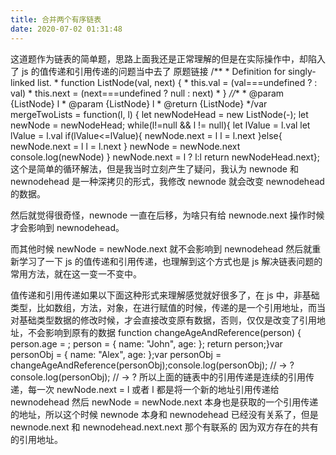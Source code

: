 ```yaml
---
title: 合并两个有序链表
date: 2020-07-02 01:31:48
---
```


这道题作为链表的简单题，思路上面我还是正常理解的但是在实际操作中，却陷入了 js 的值传递和引用传递的问题当中去了 原题链接 /** * Definition for singly-linked list. * function ListNode(val, next) { * this.val = (val===undefined ?  : val) * this.next = (next===undefined ? null : next) * } *//** * @param {ListNode} l * @param {ListNode} l * @return {ListNode} */var mergeTwoLists = function(l, l) { let newNodeHead = new ListNode(-); let newNode = newNodeHead; while(l!=null && l != null){ let lValue = l.val let lValue = l.val if(lValue<=lValue){ newNode.next = l l = l.next }else{ newNode.next = l l = l.next } newNode = newNode.next console.log(newNode) } newNode.next = l ? l:l return newNodeHead.next}; 这个是简单的循环解法，但是我当时立刻产生了疑问，我认为 newnode 和 newnodehead 是一种深拷贝的形式，我修改 newnode 就会改变 newnodehead 的数据。

然后就觉得很奇怪，newnode 一直在后移，为啥只有给 newnode.next 操作时候才会影响到 newnodehead。

而其他时候 newNode = newNode.next 就不会影响到 newnodehead 然后就重新学习了一下 js 的值传递和引用传递，也理解到这个方式也是 js 解决链表问题的常用方法，就在这一变一不变中。

值传递和引用传递如果以下面这种形式来理解感觉就好很多了，在 js 中，非基础类型，比如数组，方法，对象，在进行赋值的时候，传递的是一个引用地址，而当对基础类型数据的修改时候，才会直接改变原有数据，否则，仅仅是改变了引用地址，不会影响到原有的数据 function changeAgeAndReference(person) { person.age = ; person = { name: "John", age:  }; return person;}var personObj = { name: "Alex", age: };var personObj = changeAgeAndReference(personObj);console.log(personObj); // -> ?console.log(personObj); // -> ? 所以上面的链表中的引用传递是连续的引用传递，每一次 newNode.next = l 或者 l 都是将一个新的地址引用传递给 newnodehead 然后 newNode = newNode.next 本身也是获取的一个引用传递的地址，所以这个时候 newnode 本身和 newnodehead 已经没有关系了，但是 newnode.next 和 newnodehead.next.next 那个有联系的 因为双方存在的共有的引用地址。
